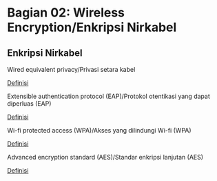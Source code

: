 # Bagian 02: Wireless Encryption/Enkripsi Nirkabel

## Enkripsi Nirkabel

Wired equivalent privacy/Privasi setara kabel

[Definisi](../definitions/definitions_W.md#wired-equivalent-privacy)

Extensible authentication protocol (EAP)/Protokol otentikasi yang dapat diperluas (EAP)

[Definisi](../definitions/definitions_E.md#extensible-authentication-protocol)

Wi-fi protected access (WPA)/Akses yang dilindungi Wi-fi (WPA)

[Definisi](../definitions/definitions_W.md#wi-fi-protected-access)

Advanced encryption standard (AES)/Standar enkripsi lanjutan (AES)

[Definisi](../definitions/definitions_A.md#advanced-encryption-standard)
